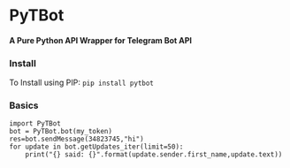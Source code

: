 # PyTBot
#### A Pure Python API Wrapper for Telegram Bot API
### Install
To Install using PIP: 
`pip install pytbot`

### Basics
```
import PyTBot
bot = PyTBot.bot(my_token)
res=bot.sendMessage(34823745,"hi") 
for update in bot.getUpdates_iter(limit=50):
	print("{} said: {}".format(update.sender.first_name,update.text))
```

